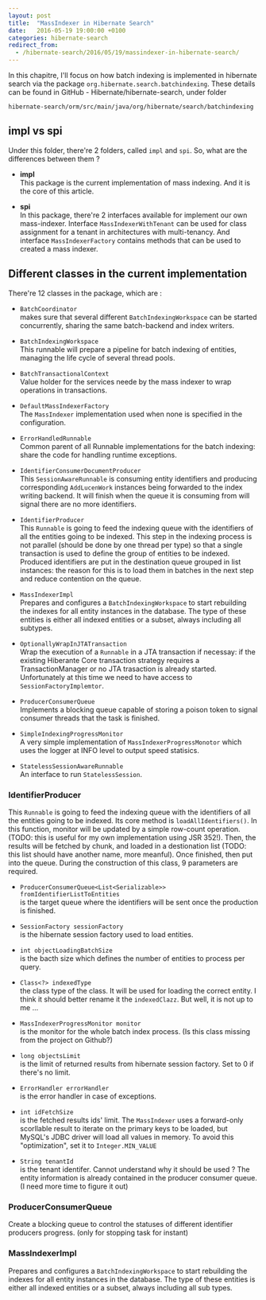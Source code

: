 ```yaml
---
layout: post
title:  "MassIndexer in Hibernate Search"
date:   2016-05-19 19:00:00 +0100
categories: hibernate-search
redirect_from:
  - /hibernate-search/2016/05/19/massindexer-in-hibernate-search/
---
```


In this chapitre, I'll focus on how batch indexing is implemented in hibernate 
search via the package `org.hibernate.search.batchindexing`. These details can
be found in GitHub - Hibernate/hibernate-search, under folder 

    hibernate-search/orm/src/main/java/org/hibernate/search/batchindexing

## impl vs spi

Under this folder, there're 2 folders, called `impl` and `spi`. So, what are 
the differences between them ? 

<!--more-->

*  __impl__  
   This package is the current implementation of mass indexing. And it is the
   core of this article. 

*  __spi__  
   In this package, there're 2 interfaces available for implement our own
   mass-indexer. Interface `MassIndexerWithTenant` can be used for class 
   assignment for a tenant in architectures with multi-tenancy. And interface
   `MassIndexerFactory` contains methods that can be used to created a 
   mass indexer.

## Different classes in the current implementation

There're 12 classes in the package, which are :

*  `BatchCoordinator`  
   makes sure that several different
   `BatchIndexingWorkspace` can be started concurrently, sharing the same
   batch-backend and index writers.

*  `BatchIndexingWorkspace`  
   This runnable will prepare a pipeline for batch
   indexing of entities, managing the life cycle of several thread pools.

*  `BatchTransactionalContext`  
   Value holder for the services neede by the mass
   indexer to wrap operations in transactions.

*  `DefaultMassIndexerFactory`  
   The `MassIndexer` implementation used when none
   is specified in the configuration.

*  `ErrorHandledRunnable`  
   Common parent of all Runnable implementations for the
   batch indexing: share the code for handling runtime exceptions.

*  `IdentifierConsumerDocumentProducer`  
   This `SessionAwareRunnable` is
   consuming entity identifiers and producing corresponding `AddLucenWork` 
   instances being forwarded to the index writing backend. It will finish when
   the queue it is consuming from will signal there are no more identifiers.

*  `IdentifierProducer`  
   This `Runnable` is going to feed the indexing queue
   with the identifiers of all the entities going to be indexed. This step in 
   the indexing process is not parallel (should be done by one thread per type)
   so that a single transaction is used to define the group of entities to be 
   indexed. Produced identifiers are put in the destination queue grouped in
   list instances: the reason for this is to load them in batches in the next
   step and reduce contention on the queue.

*  `MassIndexerImpl`  
   Prepares and configures a `BatchIndexingWorkspace` to
   start rebuilding the indexes for all entity instances in the database. The 
   type of these entities is either all indexed entities or a subset, always
   including all subtypes.

*  `OptionallyWrapInJTATransaction`  
   Wrap the execution of a `Runnable` in a JTA
   transaction if necessay: if the existing Hiberante Core transaction strategy
   requires a TransactionManager or no JTA trasaction is already started.
   Unfortunately at this time we need to have access to 
   `SessionFactoryImplemtor`.

*  `ProducerConsumerQueue`  
   Implements a blocking queue capable of storing a 
   poison token to signal consumer threads that the task is finished.

*  `SimpleIndexingProgressMonitor`  
   A very simple implementation of
   `MassIndexerProgressMonotor` which uses the logger at INFO level to output
   speed statisics.

*  `StatelessSessionAwareRunnable`  
   An interface to run `StatelessSession`.

### IdentifierProducer

This `Runnable` is going to feed the indexing queue with the identifiers of
all the entities going to be indexed. Its core method is `loadAllIdentifiers()`. 
In this function, monitor will be updated by a simple row-count operation. 
(TODO: this is useful for my own implementation using JSR 352!). Then, the 
results will be fetched by chunk, and loaded in a destionation list (TODO:
this list should have another name, more meanful). Once finished, then put into
the queue. During the construction of this class, 9 parameters are required.

*  `ProducerConsumerQueue<List<Serializable>> fromIdentifierListToEntities`  
   is the target queue where the identifiers will be sent once the production
   is finished. 

*  `SessionFactory sessionFactory`  
   is the hibernate session factory used to load entities.

*  `int objectLoadingBatchSize`   
   is the bacth size which defines the number of entities to process per query.

*  `Class<?> indexedType`  
   the class type of the class. It will be used for loading the correct entity.
   I think it should better rename it the `indexedClazz`. But well, it is not
   up to me ...

*  `MassIndexerProgressMonitor monitor`  
   is the monitor for the whole batch index process. (Is this class missing 
   from the project on Github?)

*  `long objectsLimit`  
   is the limit of returned results from hibernate session factory. Set to 0 if 
   there's no limit.

*  `ErrorHandler errorHandler`  
   is the error handler in case of exceptions.

*  `int idFetchSize`  
   is the fetched results ids' limit. The `MassIndexer` uses a forward-only
   scorllable result to iterate on the primary keys to be loaded, but MySQL's
   JDBC driver will load all values in memory. To avoid this "optimization",
   set it to `Integer.MIN_VALUE`

*  `String tenantId`  
   is the tenant identifer. Cannot understand why it should be used ? The
   entity information is already contained in the producer consumer queue.
   (I need more time to figure it out)

### ProducerConsumerQueue

Create a blocking queue to control the statuses of different identifier 
producers progress. (only for stopping task for instant)

### MassIndexerImpl

Prepares and configures a `BatchIndexingWorkspace` to start rebuilding the
indexes for all entity instances in the database. The type of these entities
is either all indexed entities or a subset, always including all sub types.

